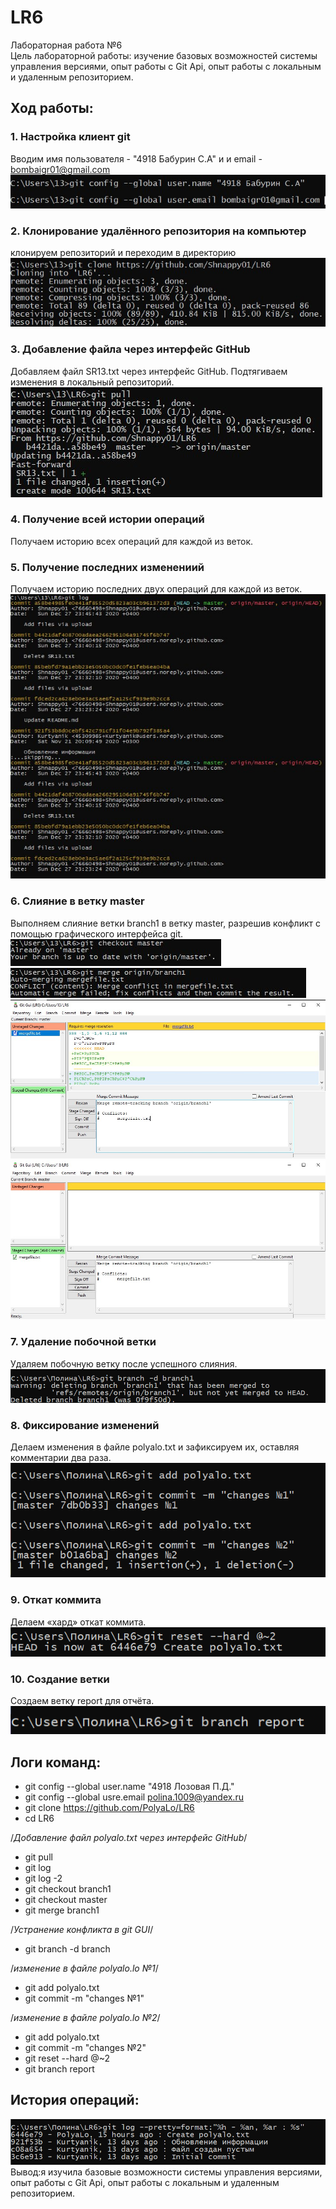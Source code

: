 # LR6
Лабораторная работа №6  
Цель лабораторной работы: изучение базовых возможностей системы управления версиями, опыт работы с Git Api, опыт работы с локальным и удаленным репозиторием.  
## Ход работы:  
### 1. Настройка клиент git  
Вводим имя пользователя - "4918 Бабурин С.А" и и email - bombaigr01@gmail.com  
![шаг 1](https://github.com/Shnappy01/LR6/blob/master/%D1%81%D0%BA%D1%80%D0%B8%D0%BD%D1%8B/1.jpg)  
### 2. Клонирование удалённого репозитория на компьютер  
клонируем репозиторий и переходим в директорию  
![шаг 2](https://github.com/Shnappy01/LR6/blob/master/%D1%81%D0%BA%D1%80%D0%B8%D0%BD%D1%8B/2.jpg)  
### 3. Добавление файла через интерфейс GitHub  
Добавляем файл SR13.txt через интерфейс GitHub. Подтягиваем изменения в локальный репозиторий.  
![шаг 3](https://github.com/Shnappy01/LR6/blob/master/%D1%81%D0%BA%D1%80%D0%B8%D0%BD%D1%8B/3.jpg)   
### 4. Получение всей истории операций  
Получаем историю всех операций для каждой из веток.  
### 5. Получение последних изменениий  
Получаем историю последних двух операций для каждой из веток.  
![шаг 4 и 5](https://github.com/Shnappy01/LR6/blob/master/%D1%81%D0%BA%D1%80%D0%B8%D0%BD%D1%8B/4.jpg)  
### 6. Слияние в ветку master  
Выполняем слияние ветки branch1 в ветку master, разрешив конфликт c помощью графического интерфейса git.  
![шаг 6](https://github.com/Shnappy01/LR6/blob/master/%D1%81%D0%BA%D1%80%D0%B8%D0%BD%D1%8B/5.jpg)  
![шаг 6](https://github.com/Shnappy01/LR6/blob/master/%D1%81%D0%BA%D1%80%D0%B8%D0%BD%D1%8B/6.jpg)  
![шаг 6](https://github.com/Shnappy01/LR6/blob/master/%D1%81%D0%BA%D1%80%D0%B8%D0%BD%D1%8B/7.jpg)  
![шаг 6](https://github.com/Shnappy01/LR6/blob/master/%D1%81%D0%BA%D1%80%D0%B8%D0%BD%D1%8B/8.jpg)  
### 7. Удаление побочной ветки  
Удаляем побочную ветку после успешного слияния.
![шаг 7](https://github.com/PolyaLo/LR6/blob/report/скрин/9.png?raw=true)  
### 8. Фиксирование изменений  
Делаем изменения в файле polyalo.txt и зафиксируем их, оставляя комментарии два раза.  
![шаг 8](https://github.com/PolyaLo/LR6/blob/report/скрин/10.png?raw=true)  
### 9. Откат коммита  
Делаем «хард» откат коммита.  
![шаг 9](https://github.com/PolyaLo/LR6/blob/report/скрин/11.png?raw=true)  
### 10. Создание ветки  
Создаем ветку report для отчёта.   
![шаг10](https://github.com/PolyaLo/LR6/blob/report/скрин/12.png?raw=true )

## Логи команд:  
*  git config --global user.name "4918 Лозовая П.Д."
* git config --global usre.email polina.1009@yandex.ru
* git clone https://github.com/PolyaLo/LR6
* cd LR6   
  
  
/*Добавление файл polyalo.txt через интерфейс GitHub*/
  
* git pull  
* git log  
* git log -2  
* git checkout branch1  
* git checkout master  
* git merge branch1  
  
/*Устранение конфликта в git GUI*/
    
* git branch -d branch   
    
 /*изменение в файле polyalo.lo №1*/   
   
* git add polyalo.txt  
* git commit -m "changes №1"  
  

 /*изменение в файле polyalo.lo №2*/   
   
* git add polyalo.txt  
* git commit -m "changes №2"  
* git reset --hard @~2  
* git branch report
## История операций:  
![история операций](https://github.com/PolyaLo/LR6/blob/report/скрин/13.png?raw=true)  
Вывод:я изучила базовые возможности системы управления версиями, опыт работы с Git Api, опыт работы с локальным и удаленным репозиторием.  
